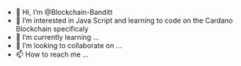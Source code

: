- 👋 Hi, I’m @Blockchain-Banditt
- 👀 I’m interested in Java Script and learning to code on the Cardano Blockchain specificaly
- 🌱 I’m currently learning ...
- 💞️ I’m looking to collaborate on ...
- 📫 How to reach me ...

<!---
Blockchain-Banditt/Blockchain-Banditt is a ✨ special ✨ repository because its `README.md` (this file) appears on your GitHub profile.
You can click the Preview link to take a look at your changes.
--->

